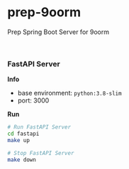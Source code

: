# prep-9oorm

Prep Spring Boot Server for 9oorm

<br/>

### FastAPI Server

**Info**

-   base environment: `python:3.8-slim`
-   port: 3000

**Run**

```bash
# Run FastAPI Server
cd fastapi
make up

# Stop FastAPI Server
make down
```
